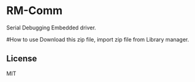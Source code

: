 # RM-Comm
Serial Debugging Embedded driver.

#How to use
Download this zip file, import zip file from Library manager.

## License
MIT
